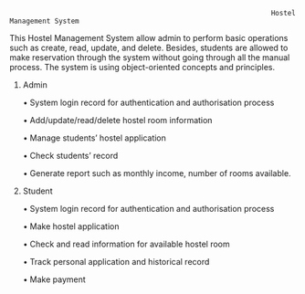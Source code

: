                                                                     Hostel Management System

This Hostel Management System allow admin to perform basic operations such as create, read, update, and delete. Besides, students are allowed to make reservation through the system without going through all the manual process. The system is using object-oriented concepts and principles.                                                                         
1. Admin
   
    • System login record for authentication and authorisation process
   
    • Add/update/read/delete hostel room information
   
    • Manage students’ hostel application
   
    • Check students’ record
   
    • Generate report such as monthly income, number of rooms available.
  
2. Student
   
    • System login record for authentication and authorisation process

    • Make hostel application
  
    • Check and read information for available hostel room
  
    • Track personal application and historical record
  
    • Make payment
